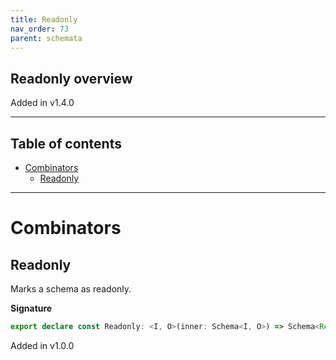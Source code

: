 ```yaml
---
title: Readonly
nav_order: 73
parent: schemata
---
```


## Readonly overview

Added in v1.4.0

---

<h2 class="text-delta">Table of contents</h2>

- [Combinators](#combinators)
  - [Readonly](#readonly)

---

# Combinators

## Readonly

Marks a schema as readonly.

**Signature**

```ts
export declare const Readonly: <I, O>(inner: Schema<I, O>) => Schema<Readonly<I>, Readonly<O>>
```

Added in v1.0.0
